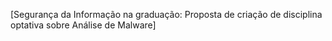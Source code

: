 [Segurança da Informação na graduação: Proposta de criação de disciplina optativa sobre Análise de Malware]

